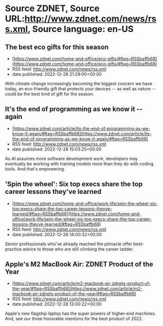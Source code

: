 # Source ZDNET, Source URL:http://www.zdnet.com/news/rss.xml, Source language: en-US

## The best eco gifts for this season
 - [https://www.zdnet.com/home-and-office/eco-gifts/#ftag=RSSbaffb68](https://www.zdnet.com/home-and-office/eco-gifts/#ftag=RSSbaffb68)
 - RSS feed: http://www.zdnet.com/news/rss.xml
 - date published: 2022-12-28 21:29:00+00:00

With climate change increasingly becoming the biggest concern we have today, an eco-friendly gift that protects your devices -- as well as nature -- could be the best kind of gift for the season.

## It's the end of programming as we know it -- again
 - [https://www.zdnet.com/article/its-the-end-of-programming-as-we-know-it-again/#ftag=RSSbaffb68](https://www.zdnet.com/article/its-the-end-of-programming-as-we-know-it-again/#ftag=RSSbaffb68)
 - RSS feed: http://www.zdnet.com/news/rss.xml
 - date published: 2022-12-28 15:03:25+00:00

As AI assumes more software development work, developers may eventually be working with training models more than they do with coding tools. And that's empowering.

## 'Spin the wheel': Six top execs share the top career lessons they've learned
 - [https://www.zdnet.com/home-and-office/work-life/spin-the-wheel-six-top-execs-share-the-top-career-lessons-theyve-learned/#ftag=RSSbaffb68](https://www.zdnet.com/home-and-office/work-life/spin-the-wheel-six-top-execs-share-the-top-career-lessons-theyve-learned/#ftag=RSSbaffb68)
 - RSS feed: http://www.zdnet.com/news/rss.xml
 - date published: 2022-12-28 14:00:32+00:00

Senior professionals who've already reached the pinnacle offer best-practice advice to those who are still climbing the career ladder.

## Apple's M2 MacBook Air: ZDNET Product of the Year
 - [https://www.zdnet.com/article/m2-macbook-air-zdnets-product-of-the-year/#ftag=RSSbaffb68](https://www.zdnet.com/article/m2-macbook-air-zdnets-product-of-the-year/#ftag=RSSbaffb68)
 - RSS feed: http://www.zdnet.com/news/rss.xml
 - date published: 2022-12-28 13:00:22+00:00

Apple's new flagship laptop has the super powers of higher-end machines. And, see our three honorable mentions for the best product of 2022.
